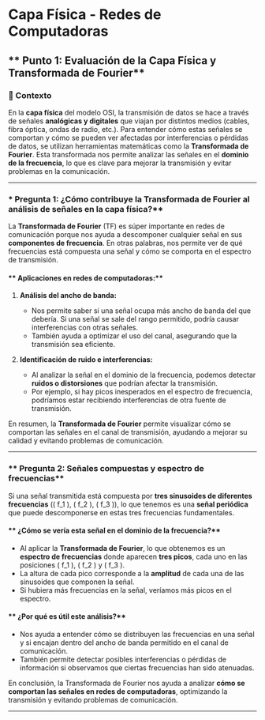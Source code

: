 # **Capa Física - Redes de Computadoras**  

## ** Punto 1: Evaluación de la Capa Física y Transformada de Fourier**  

### **🔹 Contexto**  
En la **capa física** del modelo OSI, la transmisión de datos se hace a través de señales **analógicas y digitales** que viajan por distintos medios (cables, fibra óptica, ondas de radio, etc.). Para entender cómo estas señales se comportan y cómo se pueden ver afectadas por interferencias o pérdidas de datos, se utilizan herramientas matemáticas como la **Transformada de Fourier**. Esta transformada nos permite analizar las señales en el **dominio de la frecuencia**, lo que es clave para mejorar la transmisión y evitar problemas en la comunicación.  

---

### * Pregunta 1: ¿Cómo contribuye la Transformada de Fourier al análisis de señales en la capa física?**  

La **Transformada de Fourier** (TF) es súper importante en redes de comunicación porque nos ayuda a descomponer cualquier señal en sus **componentes de frecuencia**. En otras palabras, nos permite ver de qué frecuencias está compuesta una señal y cómo se comporta en el espectro de transmisión.  

#### ** Aplicaciones en redes de computadoras:**  
1. **Análisis del ancho de banda:**  
   - Nos permite saber si una señal ocupa más ancho de banda del que debería. Si una señal se sale del rango permitido, podría causar interferencias con otras señales.  
   - También ayuda a optimizar el uso del canal, asegurando que la transmisión sea eficiente.  

2. **Identificación de ruido e interferencias:**  
   - Al analizar la señal en el dominio de la frecuencia, podemos detectar **ruidos o distorsiones** que podrían afectar la transmisión.  
   - Por ejemplo, si hay picos inesperados en el espectro de frecuencia, podríamos estar recibiendo interferencias de otra fuente de transmisión.  

En resumen, la **Transformada de Fourier** permite visualizar cómo se comportan las señales en el canal de transmisión, ayudando a mejorar su calidad y evitando problemas de comunicación.  

---

### ** Pregunta 2: Señales compuestas y espectro de frecuencias**  

Si una señal transmitida está compuesta por **tres sinusoides de diferentes frecuencias** (\( f_1 \), \( f_2 \), \( f_3 \)), lo que tenemos es una **señal periódica** que puede descomponerse en estas tres frecuencias fundamentales.  

#### ** ¿Cómo se vería esta señal en el dominio de la frecuencia?**  
- Al aplicar la **Transformada de Fourier**, lo que obtenemos es un **espectro de frecuencias** donde aparecen **tres picos**, cada uno en las posiciones \( f_1 \), \( f_2 \) y \( f_3 \).  
- La altura de cada pico corresponde a la **amplitud** de cada una de las sinusoides que componen la señal.  
- Si hubiera más frecuencias en la señal, veríamos más picos en el espectro.  

#### ** ¿Por qué es útil este análisis?**  
- Nos ayuda a entender cómo se distribuyen las frecuencias en una señal y si encajan dentro del ancho de banda permitido en el canal de comunicación.  
- También permite detectar posibles interferencias o pérdidas de información si observamos que ciertas frecuencias han sido atenuadas.  

En conclusión, la Transformada de Fourier nos ayuda a analizar **cómo se comportan las señales en redes de computadoras**, optimizando la transmisión y evitando problemas de comunicación.  

---
